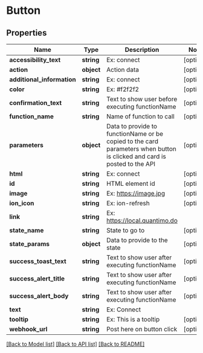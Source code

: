 # Button

## Properties
Name | Type | Description | Notes
------------ | ------------- | ------------- | -------------
**accessibility_text** | **string** | Ex: connect | [optional] 
**action** | **object** | Action data | [optional] 
**additional_information** | **string** | Ex: connect | [optional] 
**color** | **string** | Ex: #f2f2f2 | [optional] 
**confirmation_text** | **string** | Text to show user before executing functionName | [optional] 
**function_name** | **string** | Name of function to call | [optional] 
**parameters** | **object** | Data to provide to functionName or be copied to the card parameters when button is clicked and card is posted to the API | [optional] 
**html** | **string** | Ex: connect | [optional] 
**id** | **string** | HTML element id | [optional] 
**image** | **string** | Ex: https://image.jpg | [optional] 
**ion_icon** | **string** | Ex: ion-refresh | [optional] 
**link** | **string** | Ex: https://local.quantimo.do | 
**state_name** | **string** | State to go to | [optional] 
**state_params** | **object** | Data to provide to the state | [optional] 
**success_toast_text** | **string** | Text to show user after executing functionName | [optional] 
**success_alert_title** | **string** | Text to show user after executing functionName | [optional] 
**success_alert_body** | **string** | Text to show user after executing functionName | [optional] 
**text** | **string** | Ex: Connect | 
**tooltip** | **string** | Ex: This is a tooltip | [optional] 
**webhook_url** | **string** | Post here on button click | [optional] 

[[Back to Model list]](../../README.md#documentation-for-models) [[Back to API list]](../../README.md#documentation-for-api-endpoints) [[Back to README]](../../README.md)
